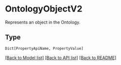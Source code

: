 # OntologyObjectV2

Represents an object in the Ontology.

## Type
```python
Dict[PropertyApiName, PropertyValue]
```


[[Back to Model list]](../../README.md#models-v2-link) [[Back to API list]](../../README.md#documentation-for-api-endpoints) [[Back to README]](../../README.md)
